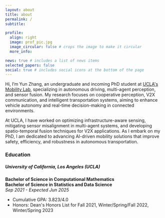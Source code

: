 ```yaml
---
layout: about
title: about
permalink: /
subtitle:

profile:
  align: right
  image: prof_pic.jpg
  image_circular: false # crops the image to make it circular
  more_info:

news: true # includes a list of news items
selected_papers: false
social: true # includes social icons at the bottom of the page
---
```


Hi, I’m Yun Zhang, an undergraduate and incoming PhD student at [UCLA's Mobility Lab](https://mobility-lab.seas.ucla.edu/), specializing in autonomous driving, multi-agent perception, and sensor fusion. My research focuses on cooperative perception, V2X communication, and intelligent transportation systems, aiming to enhance vehicle autonomy and real-time decision-making in connected environments.

At UCLA, I have worked on optimizing infrastructure-aware sensing, mitigating sensor misalignment in multi-agent systems, and developing spatio-temporal fusion techniques for V2X applications. As I embark on my PhD, I am dedicated to advancing AI-driven mobility solutions that improve safety, efficiency, and robustness in autonomous transportation.

### Education

##### University of California, Los Angeles (UCLA)

**Bachelor of Science in Computational Mathematics**  
**Bachelor of Science in Statistics and Data Science**  
_Sep 2021 - Expected Jun 2025_

- Cumulative GPA: 3.823/4.0
- Honors: Dean's Honors List for Fall 2021, Winter/Spring/Fall 2022, Winter/Spring 2023
